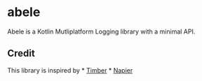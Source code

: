 # abele

Abele is a Kotlin Mutliplatform Logging library with a minimal API.

## Credit

This library is inspired by
    * [Timber](https://github.com/JakeWharton/timber)
    * [Napier](https://github.com/AAkira/Napier)
